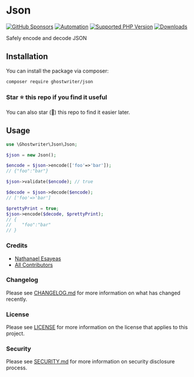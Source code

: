 # Json

[![GitHub Sponsors](https://img.shields.io/github/sponsors/ghostwriter?label=Sponsor+@ghostwriter/json&logo=GitHub+Sponsors)](https://github.com/sponsors/ghostwriter)
[![Automation](https://github.com/ghostwriter/json/actions/workflows/automation.yml/badge.svg)](https://github.com/ghostwriter/json/actions/workflows/automation.yml)
[![Supported PHP Version](https://badgen.net/packagist/php/ghostwriter/json?color=8892bf)](https://www.php.net/supported-versions)
[![Downloads](https://badgen.net/packagist/dt/ghostwriter/json?color=blue)](https://packagist.org/packages/ghostwriter/json)

Safely encode and decode JSON

## Installation

You can install the package via composer:

``` bash
composer require ghostwriter/json
```

### Star ⭐️ this repo if you find it useful

You can also star (🌟) this repo to find it easier later.

## Usage

```php
use \Ghostwriter\Json\Json;

$json = new Json();

$encode = $json->encode(['foo'=>'bar']);
// {"foo":"bar"}

$json->validate($encode); // true

$decode = $json->decode($encode);
// ['foo'=>'bar']

$prettyPrint = true;
$json->encode($decode, $prettyPrint); 
// {
//    "foo":"bar"
// }
```

### Credits

- [Nathanael Esayeas](https://github.com/ghostwriter)
- [All Contributors](https://github.com/ghostwriter/json/contributors)

### Changelog

Please see [CHANGELOG.md](./CHANGELOG.md) for more information on what has changed recently.

### License

Please see [LICENSE](./LICENSE) for more information on the license that applies to this project.

### Security

Please see [SECURITY.md](./SECURITY.md) for more information on security disclosure process.
